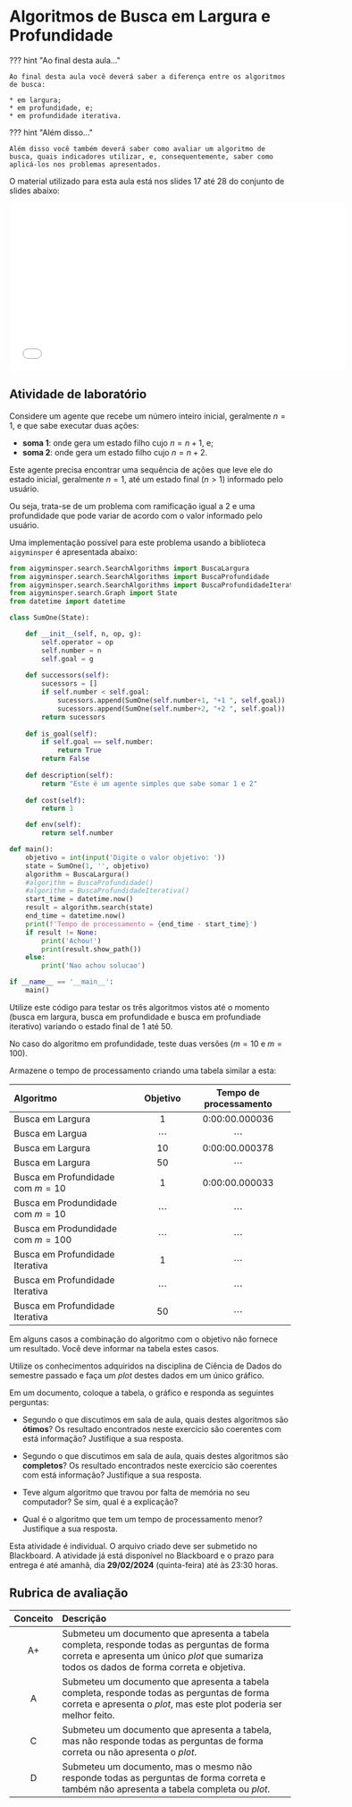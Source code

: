 # Algoritmos de Busca em Largura e Profundidade

??? hint "Ao final desta aula..."

    Ao final desta aula você deverá saber a diferença entre os algoritmos de busca: 

    * em largura;
    * em profundidade, e;
    * em profundidade iterativa.

??? hint "Além disso..."

    Além disso você também deverá saber como avaliar um algoritmo de busca, quais indicadores utilizar, e, consequentemente, saber como aplicá-los nos problemas apresentados. 


O material utilizado para esta aula está nos slides 17 até 28 do conjunto de slides abaixo: 

<embed src="../../referencias/03_algoritmos_busca/busca_versaoFabricio.pdf" type="application/pdf" width="600" height="300">

## Atividade de laboratório

Considere um agente que recebe um número inteiro inicial, geralmente $n = 1$, e que sabe executar duas ações: 

* **soma 1**: onde gera um estado filho cujo $n = n + 1$, e;
* **soma 2**: onde gera um estado filho cujo $n = n + 2$. 

Este agente precisa encontrar uma sequência de ações que leve ele do estado inicial, geralmente $n = 1$, até um estado final ($n > 1$) informado pelo usuário. 

Ou seja, trata-se de um problema com ramificação igual a $2$ e uma profundidade que pode variar de acordo com o valor informado pelo usuário. 

Uma implementação possível para este problema usando a biblioteca `aigyminsper` é apresentada abaixo: 

```python
from aigyminsper.search.SearchAlgorithms import BuscaLargura
from aigyminsper.search.SearchAlgorithms import BuscaProfundidade
from aigyminsper.search.SearchAlgorithms import BuscaProfundidadeIterativa
from aigyminsper.search.Graph import State
from datetime import datetime

class SumOne(State):

    def __init__(self, n, op, g):
        self.operator = op
        self.number = n
        self.goal = g
    
    def successors(self):
        sucessors = []
        if self.number < self.goal:
            sucessors.append(SumOne(self.number+1, "+1 ", self.goal))
            sucessors.append(SumOne(self.number+2, "+2 ", self.goal))
        return sucessors
    
    def is_goal(self):
        if self.goal == self.number:
            return True
        return False
    
    def description(self):
        return "Este é um agente simples que sabe somar 1 e 2"
    
    def cost(self):
        return 1

    def env(self):
        return self.number

def main():
    objetivo = int(input('Digite o valor objetivo: '))
    state = SumOne(1, '', objetivo)
    algorithm = BuscaLargura()
    #algorithm = BuscaProfundidade()
    #algorithm = BuscaProfundidadeIterativa()
    start_time = datetime.now()
    result = algorithm.search(state)
    end_time = datetime.now()
    print(f'Tempo de processamento = {end_time - start_time}')
    if result != None:
        print('Achou!')
        print(result.show_path())
    else:
        print('Nao achou solucao')

if __name__ == '__main__':
    main()
```

Utilize este código para testar os três algoritmos vistos até o momento (busca em largura, busca em profundidade e busca em profundiade iterativo) variando o estado final de $1$ até $50$. 

No caso do algoritmo em profundidade, teste duas versões ($m = 10$ e $m = 100$).

Armazene o tempo de processamento criando uma tabela similar a esta: 

| Algoritmo | Objetivo | Tempo de processamento |
|:----------|:--------:|:----------------------:|
| Busca em Largura | 1 | 0:00:00.000036 |
| Busca em Largua | $\cdots$ | $\cdots$ |
| Busca em Largura| 10 | 0:00:00.000378 |
| Busca em Largura | 50 | $\cdots$ | 
| Busca em Profundidade com $m= 10$ | 1 | 0:00:00.000033 |
| Busca em Produndidade com $m= 10$ | $\cdots$ | $\cdots$ |
| Busca em Produndidade com $m= 100$ | $\cdots$ | $\cdots$ |
| Busca em Profundidade Iterativa |  1 | $\cdots$ |
| Busca em Profundidade Iterativa |  $\cdots$ | $\cdots$ |
| Busca em Profundidade Iterativa |  50 | $\cdots$ |

Em alguns casos a combinação do algoritmo com o objetivo não fornece um resultado. Você deve informar na tabela estes casos. 

Utilize os conhecimentos adquiridos na disciplina de Ciência de Dados do semestre passado e faça um *plot* destes dados em um único gráfico. 

Em um documento, coloque a tabela, o gráfico e responda as seguintes perguntas: 

* Segundo o que discutimos em sala de aula, quais destes algoritmos são **ótimos**? Os resultado encontrados neste exercício são coerentes com está informação? Justifique a sua resposta.

* Segundo o que discutimos em sala de aula, quais destes algoritmos são **completos**? Os resultado encontrados neste exercício são coerentes com está informação? Justifique a sua resposta.

* Teve algum algoritmo que travou por falta de memória no seu computador? Se sim, qual é a explicação?

* Qual é o algoritmo que tem um tempo de processamento menor? Justifique a sua resposta. 

Esta atividade é individual. O arquivo criado deve ser submetido no Blackboard. A atividade já está disponível no Blackboard e o prazo para entrega é até amanhã, dia **29/02/2024** (quinta-feira) até às 23:30 horas.

## Rubrica de avaliação

| Conceito | Descrição |
|:--------:|:----------|
| A+       | Submeteu um documento que apresenta a tabela completa, responde todas as perguntas de forma correta e apresenta um único *plot* que sumariza todos os dados de forma correta e objetiva.|
| A        | Submeteu um documento que apresenta a tabela completa, responde todas as perguntas de forma correta e apresenta o *plot*, mas este plot poderia ser melhor feito.| 
| C        | Submeteu um documento que apresenta a tabela, mas não responde todas as perguntas de forma correta ou não apresenta o *plot*.|
| D        | Submeteu um documento, mas o mesmo não responde todas as perguntas de forma correta e também não apresenta a tabela completa ou *plot*.|   

<!--
## Comentários sobre os trabalhos entregue :new:

Pessoal, 

Depois de avaliar os trabalhos entregues por vocês, gostaria de fazer os seguintes comentários: 

* sempre é bom persistir os resultados das simulações. Desta maneira você ou outra pessoa não precisam re-executar novamente todos os experimentos. Para persistir os dados talvez a forma mais simples seja armazenando os dados em um CSV. 

* se você persistir os dados então você deve sempre enviar os dados junto com o relatório. Não adianta persistir os dados e não encaminhar eles junto com o relatório. 

* quando uma simulação não termina (por excesso de tempo ou estouro de memória) vocês não podem colocar zero para o tempo de processamento. Vocês devem sempre colocar algo como valor faltante (NA) ou outro indicador de que este dado não foi possível de ser gerado. 

Além disso, seguem dois exemplos de plots bem formados e completos: 

<img src="figuras/esdras_convencional.png" width="800" height="600">

<img src="figuras/esdras_log.png" width="800" height="600">

Estes dois *plots* sumarizam muito os experimentos feitos. Principalmente o *plot* com escala logaritmica. Nele é possível perceber a diferença de tempo de processamento e também quando os algoritmos param de responder. 

-->